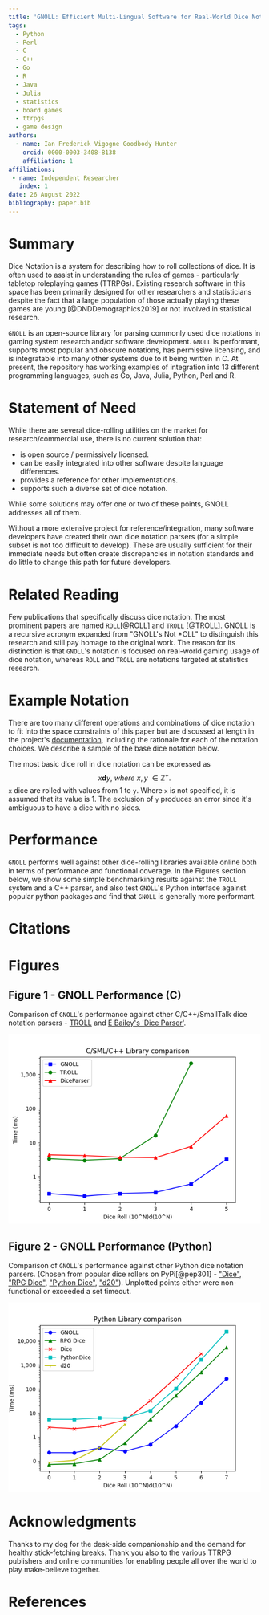 ```yaml
---
title: 'GNOLL: Efficient Multi-Lingual Software for Real-World Dice Notation and Extensions'
tags:
  - Python
  - Perl
  - C
  - C++
  - Go
  - R
  - Java
  - Julia
  - statistics
  - board games
  - ttrpgs
  - game design
authors:
  - name: Ian Frederick Vigogne Goodbody Hunter
    orcid: 0000-0003-3408-8138
    affiliation: 1
affiliations:
 - name: Independent Researcher
   index: 1
date: 26 August 2022
bibliography: paper.bib
---
```


# Summary

Dice Notation is a system for describing how to roll collections of dice. It is often used to assist in understanding the rules of games - particularly tabletop roleplaying games (TTRPGs). Existing research software in this space has been primarily designed for other researchers and statisticians despite the fact that a large population of those actually playing these games are young [@DNDDemographics2019] or not involved in statistical research.

`GNOLL` is an open-source library for parsing commonly used dice notations in gaming system research and/or software development. `GNOLL` is performant, supports most popular and obscure notations, has permissive licensing, and is integratable into many other systems due to it being written in C. At present, the repository has working examples of integration into 13 different programming languages, such as Go, Java, Julia, Python, Perl and R.

# Statement of Need
While there are several dice-rolling utilities on the market for research/commercial use, there is no current solution that:

- is open source / permissively licensed.
- can be easily integrated into other software despite language differences.
- provides a reference for other implementations.
- supports such a diverse set of dice notation.

While some solutions may offer one or two of these points, GNOLL addresses all of them.

Without a more extensive project for reference/integration, many software developers have created their own dice notation parsers (for a simple subset is not too difficult to develop). These are usually sufficient for their immediate needs but often create discrepancies in notation standards and do little to change this path for future developers.

# Related Reading

Few publications that specifically discuss dice notation. The most prominent papers are named `ROLL`[@ROLL] and `TROLL` [@TROLL]. GNOLL is a recursive acronym expanded from "GNOLL's Not *OLL" to distinguish this research and still pay homage to the original work. The reason for its distinction is that `GNOLL`'s notation is focused on real-world gaming usage of dice notation, whereas `ROLL` and `TROLL` are notations targeted at statistics research.

# Example Notation

There are too many different operations and combinations of dice notation to fit into the space constraints of this paper but are discussed at length in the project's [documentation](https://ianhunter.ie/GNOLL/), including the rationale for each of the notation choices. We describe a sample of the base dice notation below.

The most basic dice roll in dice notation can be expressed as $$ x\textbf{d}y,\ where\ x,y\ \in{} \mathbb{Z}^{+}. $$ `x` dice are rolled with values from 1 to `y`. Where `x` is not specified, it is assumed that its value is 1. The exclusion of `y` produces an error since it's ambiguous to have a dice with no sides.

# Performance
`GNOLL` performs well against other dice-rolling libraries available online both in terms of performance and functional coverage. In the Figures section below, we show some simple benchmarking results against the `TROLL` system and a C++ parser, and also test `GNOLL`'s Python interface against popular python packages and find that `GNOLL` is generally more performant. 

# Citations

# Figures
## Figure 1 - GNOLL Performance (C)

Comparison of `GNOLL`'s performance against other C/C++/SmallTalk dice notation parsers - [TROLL](http://hjemmesider.diku.dk/~torbenm/Troll/) and [E Bailey's 'Dice Parser'](https://github.com/EBailey67/DiceParser).

![A graph showing GNOLL's performance on different sizes of dice rolls. It is faster than TROLL and DiceParser on each tick](C++.PNG)

## Figure 2 - GNOLL Performance (Python)

Comparison of `GNOLL`'s performance against other Python dice notation parsers. (Chosen from popular dice rollers on PyPi[@pep301] - ["Dice"](https://pypi.org/project/dice/), ["RPG Dice"](https://pypi.org/project/rpg-dice/), ["Python Dice"](https://pypi.org/project/python-dice/), ["d20"](https://pypi.org/project/d20/)). Unplotted points either were non-functional or exceeded a set timeout.

![A graph showing GNOLL's performance (via Python binding) on different sizes of dice rolls. It slightly underperforms for small sizes, but is faster than other python libraries for large sizes.](py.PNG)

# Acknowledgments
Thanks to my dog for the desk-side companionship and the demand for healthy stick-fetching breaks.
Thank you also to the various TTRPG publishers and online communities for enabling people all over the world to play make-believe together.

# References
